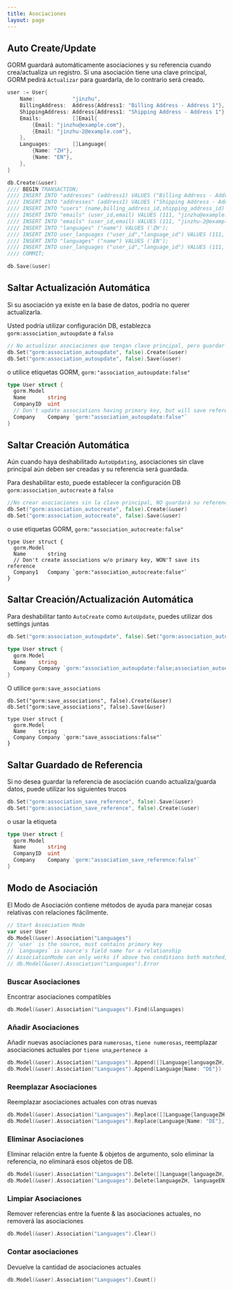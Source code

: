 ```yaml
---
title: Asociaciones
layout: page
---
```


## Auto Create/Update

GORM guardará automáticamente asociaciones y su referencia cuando crea/actualiza un registro. Si una asociación tiene una clave principal, GORM pedirá `Actualizar` para guardarla, de lo contrario será creado.

```go
user := User{
    Name:            "jinzhu",
    BillingAddress:  Address{Address1: "Billing Address - Address 1"},
    ShippingAddress: Address{Address1: "Shipping Address - Address 1"},
    Emails:          []Email{
        {Email: "jinzhu@example.com"},
        {Email: "jinzhu-2@example.com"},
    },
    Languages:       []Language{
        {Name: "ZH"},
        {Name: "EN"},
    },
}

db.Create(&user)
//// BEGIN TRANSACTION;
//// INSERT INTO "addresses" (address1) VALUES ("Billing Address - Address 1");
//// INSERT INTO "addresses" (address1) VALUES ("Shipping Address - Address 1");
//// INSERT INTO "users" (name,billing_address_id,shipping_address_id) VALUES ("jinzhu", 1, 2);
//// INSERT INTO "emails" (user_id,email) VALUES (111, "jinzhu@example.com");
//// INSERT INTO "emails" (user_id,email) VALUES (111, "jinzhu-2@example.com");
//// INSERT INTO "languages" ("name") VALUES ('ZH');
//// INSERT INTO user_languages ("user_id","language_id") VALUES (111, 1);
//// INSERT INTO "languages" ("name") VALUES ('EN');
//// INSERT INTO user_languages ("user_id","language_id") VALUES (111, 2);
//// COMMIT;

db.Save(&user)
```

## Saltar Actualización Automática

Si su asociación ya existe en la base de datos, podría no querer actualizarla.

Usted podría utilizar configuración DB, establezca `gorm:association_autoupdate` a `falso`

```go
// No actualizar asociaciones que tengan clave principal, pero guardar referencia
db.Set("gorm:association_autoupdate", false).Create(&user)
db.Set("gorm:association_autoupdate", false).Save(&user)
```

o utilice etiquetas GORM, `gorm:"association_autoupdate:false"`

```go
type User struct {
  gorm.Model
  Name       string
  CompanyID  uint
  // Don't update associations having primary key, but will save reference
  Company    Company `gorm:"association_autoupdate:false"`
}
```

## Saltar Creación Automática

Aún cuando haya deshabilitado `AutoUpdating`, asociaciones sin clave principal aún deben ser creadas y su referencia será guardada.

Para deshabilitar esto, puede establecer la configuración DB `gorm:association_autocreate` a `falso`

```go
//No crear asociaciones sin la clave principal, NO guardará su referencia
db.Set("gorm:association_autocreate", false).Create(&user)
db.Set("gorm:association_autocreate", false).Save(&user)
```

o use etiquetas GORM, `gorm:"association_autocreate:false"`

    type User struct {
      gorm.Model
      Name       string
      // Don't create associations w/o primary key, WON'T save its reference
      Company1   Company `gorm:"association_autocreate:false"`
    }
    

## Saltar Creación/Actualización Automática

Para deshabilitar tanto `AutoCreate` como `AutoUpdate`, puedes utilizar dos settings juntas

```go
db.Set("gorm:association_autoupdate", false).Set("gorm:association_autocreate", false).Create(&user)

type User struct {
  gorm.Model
  Name    string
  Company Company `gorm:"association_autoupdate:false;association_autocreate:false"`
}
```

O utilice `gorm:save_associations`

    db.Set("gorm:save_associations", false).Create(&user)
    db.Set("gorm:save_associations", false).Save(&user)
    
    type User struct {
      gorm.Model
      Name    string
      Company Company `gorm:"save_associations:false"`
    }
    

## Saltar Guardado de Referencia

Si no desea guardar la referencia de asociación cuando actualiza/guarda datos, puede utilizar los siguientes trucos

```go
db.Set("gorm:association_save_reference", false).Save(&user)
db.Set("gorm:association_save_reference", false).Create(&user)
```

o usar la etiqueta

```go
type User struct {
  gorm.Model
  Name       string
  CompanyID  uint
  Company    Company `gorm:"association_save_reference:false"`
}
```

## Modo de Asociación

El Modo de Asociación contiene métodos de ayuda para manejar cosas relativas con relaciones fácilmente.

```go
// Start Association Mode
var user User
db.Model(&user).Association("Languages")
// `user` is the source, must contains primary key
// `Languages` is source's field name for a relationship
// AssociationMode can only works if above two conditions both matched, check it ok or not:
// db.Model(&user).Association("Languages").Error
```

### Buscar Asociaciones

Encontrar asociaciones compatibles

```go
db.Model(&user).Association("Languages").Find(&languages)
```

### Añadir Asociaciones

Añadir nuevas asociaciones para `numerosas`, `tiene numerosas`, reemplazar asociaciones actuales por `tiene una`,`pertenece a`

```go
db.Model(&user).Association("Languages").Append([]Language{languageZH, languageEN})
db.Model(&user).Association("Languages").Append(Language{Name: "DE"})
```

### Reemplazar Asociaciones

Reemplazar asociaciones actuales con otras nuevas

```go
db.Model(&user).Association("Languages").Replace([]Language{languageZH, languageEN})
db.Model(&user).Association("Languages").Replace(Language{Name: "DE"}, languageEN)
```

### Eliminar Asociaciones

Eliminar relación entre la fuente & objetos de argumento, solo eliminar la referencia, no eliminará esos objetos de DB.

```go
db.Model(&user).Association("Languages").Delete([]Language{languageZH, languageEN})
db.Model(&user).Association("Languages").Delete(languageZH, languageEN)
```

### Limpiar Asociaciones

Remover referencias entre la fuente & las asociaciones actuales, no removerá las asociaciones

```go
db.Model(&user).Association("Languages").Clear()
```

### Contar asociaciones

Devuelve la cantidad de asociaciones actuales

```go
db.Model(&user).Association("Languages").Count()
```